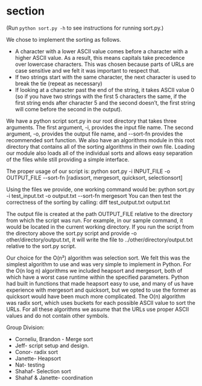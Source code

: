 section
=======
(Run `python sort.py -h` to see instructions for running sort.py.)

We chose to implement the sorting as follows.
* A character with a lower ASCII value comes before a character with a higher ASCII value. As a result, this means capitals take precedence over lowercase characters. This was chosen because parts of URLs are case sensitive and we felt it was important to respect that.
* If two strings start with the same character, the next character is used to break the tie (repeat as necessary)
* If looking at a character past the end of the string, it takes ASCII value 0 (so if you have two strings with the first 5 characters the same, if the first string ends after character 5 and the second doesn’t, the first string will come before the second in the output).

We have a python script sort.py in our root directory that takes three arguments. The first argument, -i, provides the input file name. The second argument, -o, provides the output file name, and --sort-fn provides the recommended sort function. We also have an algorithms module in this root directory that contains all of the sorting algorithms in their own file. Loading our module also loads all of the individual sorts and allows easy separation of the files while still providing a simple interface.

The proper usage of our script is:
python sort.py -i INPUT_FILE -o OUTPUT_FILE --sort-fn [radixsort, mergesort, quicksort, selectionsort]

Using the files we provide, one working command would be:
      python sort.py -i test_input.txt -o output.txt --sort-fn mergesort
You can then test the correctness of the sorting by calling:
      diff test_output.txt output.txt

The output file is created at the path OUTPUT_FILE relative to the directory from which the script was run. For example, in our sample command, it would be located in the current working directory. If you run the script from the directory above the sort.py script and provide -o other/directory/output.txt, it will write the file to ../other/directory/output.txt relative to the sort.py script.

Our choice for the O(n²) algorithm was selection sort. We felt this was the simplest algorithm to use and was very simple to implement in Python. For the O(n log n) algorithms we included heapsort and mergesort, both of which have a worst case runtime within the specified parameters. Python had built in functions that made heapsort easy to use, and many of us have experience with mergesort and quicksort, but we opted to use the former as quicksort would have been much more complicated. The O(n) algorithm was radix sort, which uses buckets for each possible ASCII value to sort the URLs. For all these algorithms we assume that the URLs use proper ASCII values and do not contain other symbols.




Group Division:
 * Corneliu, Brandon - Merge sort
 * Jeff- script setup and design.
 * Conor- radix sort 
 * Janette-  Heapsort
 * Nat- testing 
 * Shahaf- Selection sort
 * Shahaf & Janette- coordination   